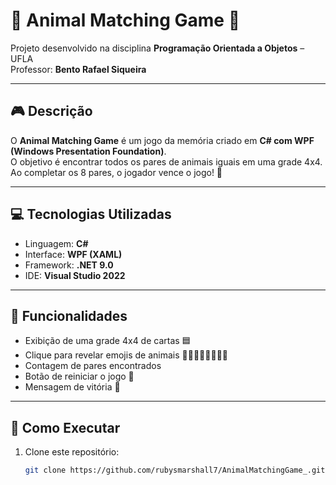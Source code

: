 # 🐾 Animal Matching Game 🧠  

Projeto desenvolvido na disciplina **Programação Orientada a Objetos** – UFLA  
Professor: **Bento Rafael Siqueira**

---

## 🎮 Descrição  
O **Animal Matching Game** é um jogo da memória criado em **C# com WPF (Windows Presentation Foundation)**.  
O objetivo é encontrar todos os pares de animais iguais em uma grade 4x4.  
Ao completar os 8 pares, o jogador vence o jogo! 🎉

---

## 💻 Tecnologias Utilizadas  
- Linguagem: **C#**  
- Interface: **WPF (XAML)**  
- Framework: **.NET 9.0**  
- IDE: **Visual Studio 2022**

---

## 🧩 Funcionalidades  
- Exibição de uma grade 4x4 de cartas 🟦  
- Clique para revelar emojis de animais 🐶🐱🐭🐹🐰🦊🐻🐼  
- Contagem de pares encontrados  
- Botão de reiniciar o jogo 🔁  
- Mensagem de vitória 🎊  

---

## 🚀 Como Executar  
1. Clone este repositório:  
   ```bash
   git clone https://github.com/rubysmarshall7/AnimalMatchingGame_.git

